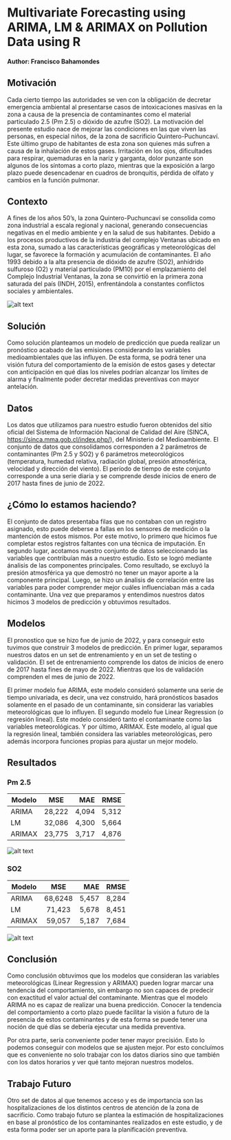 # Multivariate Forecasting using ARIMA, LM & ARIMAX on Pollution Data using R

#### Author: Francisco Bahamondes

## Motivación
Cada cierto tiempo las autoridades se ven con la obligación de decretar emergencia ambiental al presentarse casos de intoxicaciones masivas en la zona a causa de la presencia de contaminantes como el material particulado 2.5 (Pm 2.5) o dióxido de azufre (SO2). La motivación del presente estudio nace de mejorar las condiciones en las que viven las personas, en especial niños, de la zona de sacrificio Quintero-Puchuncaví. Este último grupo de habitantes de esta zona son quienes más sufren a causa de la inhalación de estos gases. Irritación en los ojos, dificultades para respirar, quemaduras en la nariz y garganta, dolor punzante son algunos de los síntomas a corto plazo, mientras que la exposición a largo plazo puede desencadenar en cuadros de bronquitis, pérdida de olfato y cambios en la función pulmonar.

## Contexto
A fines de los años 50’s, la zona Quintero-Puchuncaví se consolida como zona industrial a escala regional y nacional, generando consecuencias negativas en el medio ambiente y en la salud de sus habitantes. Debido a los procesos productivos de la industria del complejo Ventanas ubicado en esta zona, sumado a las características geográficas y meteorológicas del lugar, se favorece la formación y acumulación de contaminantes. El año 1993 debido a la alta presencia de dióxido de azufre (SO2), anhídrido sulfuroso (O2) y material particulado (PM10) por el emplazamiento del Complejo Industrial Ventanas, la zona se convirtió en la primera zona saturada del país (INDH, 2015), enfrentándola a constantes conflictos sociales y ambientales.

![alt text](https://github.com/Francisco0178/Multivariate-Forecasting-using-ARIMA-LM-ARIMAX-on-Pollution-Data/tree/main/material/complejo_industrial_ventanas.jpeg)

## Solución
Como solución planteamos un modelo de predicción que pueda realizar un pronóstico acabado de las emisiones considerando las variables medioambientales que las influyen. De esta forma, se podrá tener una visión futura del comportamiento de la emisión de estos gases y detectar con anticipación en qué días los niveles podrían alcanzar los límites de alarma y finalmente poder decretar medidas preventivas con mayor antelación.

## Datos
Los datos que utilizamos para nuestro estudio fueron obtenidos del sitio oficial del Sistema de Información Nacional de Calidad del Aire (SINCA, https://sinca.mma.gob.cl/index.php/), del Ministerio del Medioambiente. El conjunto de datos que consolidamos corresponden a 2 parámetros de contaminantes (Pm 2.5 y SO2) y 6 parámetros meteorológicos (temperatura, humedad relativa, radiación global, presión atmosférica, velocidad y dirección del viento). El período de tiempo de este conjunto corresponde a una serie diaria y se comprende desde inicios de enero de 2017 hasta fines de junio de 2022.

## ¿Cómo lo estamos haciendo?
El conjunto de datos presentaba filas que no contaban con un registro asignado, esto puede deberse a fallas en los sensores de medición o la mantención de estos mismos. Por este motivo, lo primero que hicimos fue completar estos registros faltantes con una técnica de imputación. En segundo lugar, acotamos nuestro conjunto de datos seleccionando las variables que contribuían más a nuestro estudio. Esto se logró mediante ánalisis de las componentes principales. Como resultado, se excluyó la presión atmosférica ya que demostró no tener un mayor aporte a la componente principal. Luego, se hizo un ánalisis de correlación entre las variables para poder comprender mejor cuáles influenciaban más a cada contaminante. Una vez que preparamos y entendimos nuestros datos hicimos 3 modelos de predicción y obtuvimos resultados.

## Modelos
El pronostico que se hizo fue de junio de 2022, y para conseguir esto tuvimos que construir 3 modelos de predicción. En primer lugar, separamos nuestros datos en un set de entrenamiento y en un set de testing o validación. El set de entrenamiento comprende los datos de inicios de enero de 2017 hasta fines de mayo de 2022. Mientras que los de validación comprenden el mes de junio de 2022.

El primer modelo fue ARIMA, este modelo consideró solamente una serie de tiempo univariada, es decir, una vez construido, hará pronósticos basados solamente en el pasado de un contaminante, sin considerar las variables meteorológicas que lo influyen. El segundo modelo fue Linear Regression (o regresión lineal). Este modelo consideró tanto el contaminante como las variables meteorológicas. Y por último, ARIMAX. Este modelo, al igual que la regresión lineal, también considera las variables meteorológicas, pero además incorpora funciones propias para ajustar un mejor modelo. 

## Resultados
### Pm 2.5
| Modelo        | MSE           | MAE   | RMSE  | 
| ------------- |:-------------:| -----:| -----:|
| ARIMA         | 28,222        | 4,094 | 5,312 |
| LM            | 32,086        | 4,300 | 5,664 |
| ARIMAX        | 23,775        | 3,717 | 4,876 |

![alt text](https://github.com/Francisco0178/Multivariate-Forecasting-using-ARIMA-LM-ARIMAX-on-Pollution-Data/tree/main/data/Quintero/pm25.png)

### SO2
| Modelo        | MSE           | MAE   | RMSE  | 
| ------------- |:-------------:| -----:| -----:|
| ARIMA         | 68,6248       | 5,457 | 8,284 |
| LM            | 71,423        | 5,678 | 8,451 |
| ARIMAX        | 59,057        | 5,187 | 7,684 |

![alt text](https://github.com/Francisco0178/Multivariate-Forecasting-using-ARIMA-LM-ARIMAX-on-Pollution-Data/tree/main/data/Quintero/so2.png)

## Conclusión
Como conclusión obtuvimos que los modelos que consideran las variables meteorológicas (Linear Regression y ARIMAX) pueden lograr marcar una tendencia del comportamiento, sin embargo no son capaces de predecir con exactitud el valor actual del contaminante. Mientras que el modelo ARIMA no es capaz de realizar una buena predicción. Conocer la tendencia del comportamiento a corto plazo puede facilitar la visión a futuro de la presencia de estos contaminantes y de esta forma se puede tener una noción de qué días se debería ejecutar una medida preventiva.

Por otra parte, sería conveniente poder tener mayor precisión. Esto lo podemos conseguir con modelos que se ajusten mejor. Por esto concluímos que es conveniente no solo trabajar con los datos diarios sino que también con los datos horarios y ver qué tanto mejoran nuestros modelos.

## Trabajo Futuro
Otro set de datos al que tenemos acceso y es de importancia son las hospitalizaciones de los distintos centros de atención de la zona de sacrificio. Como trabajo futuro se plantea la estimación de hospitalizaciones en base al pronóstico de los contaminantes realizados en este estudio, y de esta forma poder ser un aporte para la planificación preventiva.





